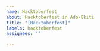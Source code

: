 ```yaml
---
name: Hacktoberfest
about: Hacktoberfest in Ado-Ekiti
title: "[Hacktoberfest]"
labels: hacktoberfest
assignees: ''

---
```



